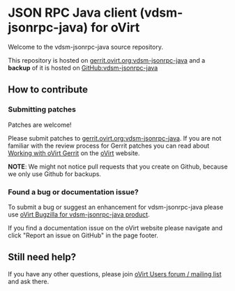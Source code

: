 # JSON RPC Java client (vdsm-jsonrpc-java) for oVirt

Welcome to the vdsm-jsonrpc-java source repository.

This repository is hosted on [gerrit.ovirt.org:vdsm-jsonrpc-java](https://gerrit.ovirt.org/#/admin/projects/vdsm-jsonrpc-java)
and a **backup** of it is hosted on [GitHub:vdsm-jsonrpc-java](https://github.com/oVirt/vdsm-jsonrpc-java)


## How to contribute

### Submitting patches

Patches are welcome!

Please submit patches to [gerrit.ovirt.org:vdsm-jsonrpc-java](https://gerrit.ovirt.org/#/admin/projects/vdsm-jsonrpc-java).
If you are not familiar with the review process for Gerrit patches you can read about [Working with oVirt Gerrit](https://ovirt.org/develop/dev-process/working-with-gerrit.html)
on the [oVirt](https://ovirt.org/) website.

**NOTE**: We might not notice pull requests that you create on Github, because we only use Github for backups.


### Found a bug or documentation issue?
To submit a bug or suggest an enhancement for vdsm-jsonrpc-java please use
[oVirt Bugzilla for vdsm-jsonrpc-java product](https://bugzilla.redhat.com/enter_bug.cgi?product=vdsm-jsonrpc-java).

If you find a documentation issue on the oVirt website please navigate and click "Report an issue on GitHub" in the page footer.


## Still need help?
If you have any other questions, please join [oVirt Users forum / mailing list](https://lists.ovirt.org/admin/lists/users.ovirt.org/) and ask there.
